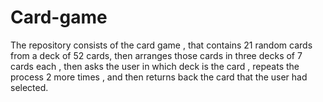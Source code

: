 # Card-game
The repository consists of the card game , that contains 21 random cards from a deck of 52 cards, then arranges those cards in three decks of 7 cards each , then asks the user in which deck  is the card , repeats the process 2 more times , and then returns back the card that the user had selected. 
